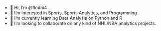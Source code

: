 - 👋 Hi, I’m @flodhi4
- 👀 I’m interested in Sports, Sports Analytics, and Programming
- 🌱 I’m currently learning Data Analysis on Python and R
- 💞️ I’m looking to collaborate on any kind of NHL/NBA analytics projects.

<!---
flodhi4/flodhi4 is a ✨ special ✨ repository because its `README.md` (this file) appears on your GitHub profile.
You can click the Preview link to take a look at your changes.
--->

